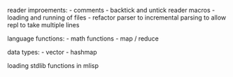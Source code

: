 reader improements:
    - comments
    - backtick and untick reader macros
    - loading and running of files
    - refactor parser to incremental parsing to allow repl to take multiple lines

language functions:
    - math functions
    - map / reduce

data types:
    - vector
    - hashmap

loading stdlib functions in mlisp

